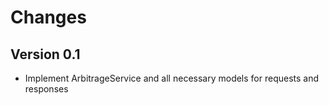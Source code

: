 # Changes

## Version 0.1
- Implement ArbitrageService and all necessary models for requests and responses
